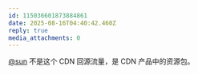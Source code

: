 ```yaml
---
id: 115036601873884861
date: 2025-08-16T04:40:42.460Z
reply: true
media_attachments: 0
---
```


[@sun](https://jiong.us/@sun) 不是这个 CDN 回源流量，是 CDN 产品中的资源包。

